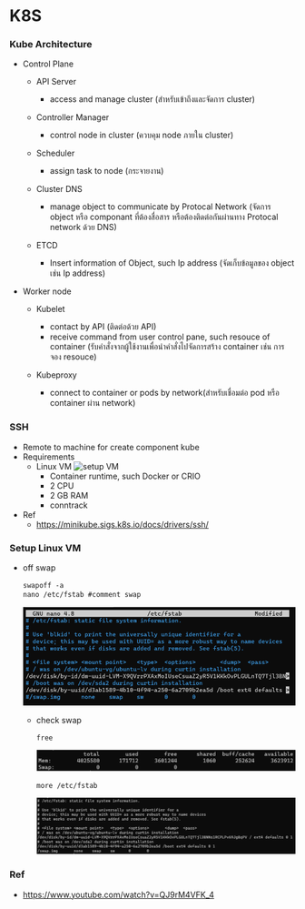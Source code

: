 # K8S

### Kube Architecture
- Control Plane 
  - API Server
    - access and manage cluster (สำหรับเข้าถึงและจัดการ cluster)

  - Controller Manager
    - control node in cluster (ควบคุม node ภายใน cluster)
  
  - Scheduler 
    - assign task to node (กระจายงาน)

  - Cluster DNS
    - manage object to communicate by Protocal Network (จัดการ object หรือ componant ที่ต้องสื่อสาร หรือต้องติดต่อกันผ่านทาง Protocal network ด้วย DNS)

  - ETCD
    - Insert information of Object, such Ip address (จัดเก็บข้อมูลของ object เช่น Ip address)

- Worker node
  - Kubelet
    - contact by API (ติดต่อด้วย API)
    - receive command from user control pane, such resouce of container (รับคำสั่งจากผู้ใช้งานเพื่อนำคำสั่งไปจัดการสร้าง container เช่น การจอง resouce)

  - Kubeproxy
    - connect to container or pods by network(สำหรับเชื่อมต่อ pod หรือ container ผ่าน network)

### SSH
  - Remote to machine for create component kube
  - Requirements
    - Linux VM ![setup VM](#setup-linux-vm)
      - Container runtime, such Docker or CRIO
      - 2 CPU
      - 2 GB RAM
      - conntrack
  - Ref
    - https://minikube.sigs.k8s.io/docs/drivers/ssh/

### Setup Linux VM
  - off swap
    ```
    swapoff -a
    nano /etc/fstab #comment swap
    ```
    ![](src/commentSwap.png)
    - check swap
      ```
      free
      ```
      ![](src/swapfree.png)

      ```
      more /etc/fstab
      ```
      ![](src/more.png)

### Ref
- https://www.youtube.com/watch?v=QJ9rM4VFK_4